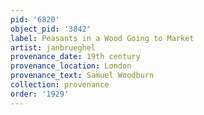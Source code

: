 ```yaml
---
pid: '6820'
object_pid: '3842'
label: Peasants in a Wood Going to Market
artist: janbrueghel
provenance_date: 19th century
provenance_location: London
provenance_text: Samuel Woodburn
collection: provenance
order: '1929'
---
```

